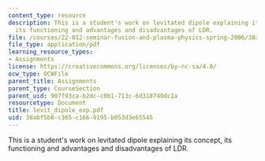 ```yaml
---
content_type: resource
description: This is a student's work on levitated dipole explaining its concept,
  its functioning and advantages and disadvantages of LDR.
file: /courses/22-012-seminar-fusion-and-plasma-physics-spring-2006/38abf5b8c165c1669195b053d3e65545_levit_dipole_exp.pdf
file_type: application/pdf
learning_resource_types:
- Assignments
license: https://creativecommons.org/licenses/by-nc-sa/4.0/
ocw_type: OCWFile
parent_title: Assignments
parent_type: CourseSection
parent_uid: 907f93ca-b2dc-c0b1-713c-6d318749dc1a
resourcetype: Document
title: levit_dipole_exp.pdf
uid: 38abf5b8-c165-c166-9195-b053d3e65545
---
```

This is a student's work on levitated dipole explaining its concept, its functioning and advantages and disadvantages of LDR.